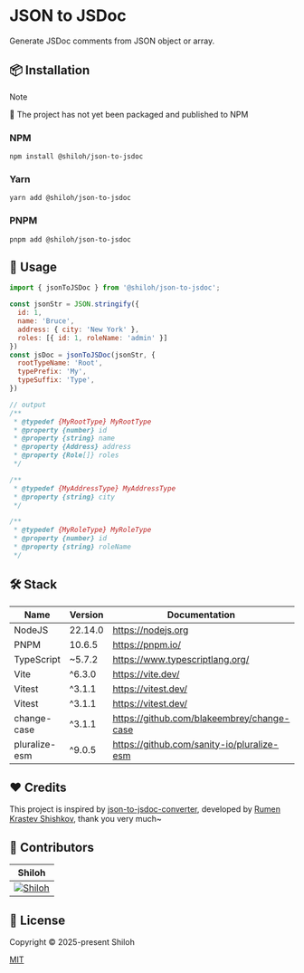 # JSON to JSDoc

Generate JSDoc comments from JSON object or array.

## 📦 Installation

> [!NOTE]
> 🚧 The project has not yet been packaged and published to NPM

### NPM

```shell
npm install @shiloh/json-to-jsdoc
```

### Yarn

```shell
yarn add @shiloh/json-to-jsdoc
```

### PNPM

```shell
pnpm add @shiloh/json-to-jsdoc
```

## 🚀 Usage

```javascript
import { jsonToJSDoc } from '@shiloh/json-to-jsdoc';

const jsonStr = JSON.stringify({
  id: 1,
  name: 'Bruce',
  address: { city: 'New York' },
  roles: [{ id: 1, roleName: 'admin' }]
})
const jsDoc = jsonToJSDoc(jsonStr, {
  rootTypeName: 'Root',
  typePrefix: 'My',
  typeSuffix: 'Type',
})

// output
/**
 * @typedef {MyRootType} MyRootType
 * @property {number} id
 * @property {string} name
 * @property {Address} address
 * @property {Role[]} roles
 */

/**
 * @typedef {MyAddressType} MyAddressType
 * @property {string} city
 */

/**
 * @typedef {MyRoleType} MyRoleType
 * @property {number} id
 * @property {string} roleName
 */
```

## 🛠️ Stack

| Name          | Version | Documentation                                | Remark |
|---------------|---------|----------------------------------------------|--------|
| NodeJS        | 22.14.0 | <https://nodejs.org>                         |        |
| PNPM          | 10.6.5  | <https://pnpm.io/>                           |        |
| TypeScript    | ~5.7.2  | <https://www.typescriptlang.org/>            |        |
| Vite          | ^6.3.0  | <https://vite.dev/>                          |        |
| Vitest        | ^3.1.1  | <https://vitest.dev/>                        |        |
| Vitest        | ^3.1.1  | <https://vitest.dev/>                        |        |
| change-case   | ^3.1.1  | <https://github.com/blakeembrey/change-case> |        |
| pluralize-esm | ^9.0.5  | <https://github.com/sanity-io/pluralize-esm> |        |

## ❤️ Credits

This project is inspired by [json-to-jsdoc-converter](https://gitlab.com/nvidia1997/json-to-jsdoc-converter), developed
by [Rumen Krastev Shishkov](https://gitlab.com/nvidia1997), thank you very much~

## 💪 Contributors

|                                             Shiloh                                              |
|:-----------------------------------------------------------------------------------------------:|
| [![Shiloh](https://avatars.githubusercontent.com/u/46670399?v=4)](https://github.com/shilohooo) |

## 🔖 License

Copyright © 2025-present Shiloh

[MIT](./LICENSE)

